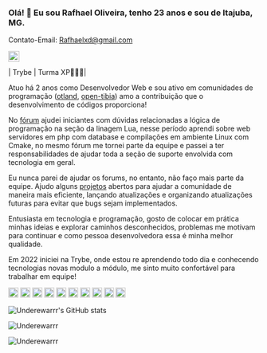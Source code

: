 ### Olá! 👋 Eu sou Rafhael Oliveira, tenho 23 anos e sou de Itajuba, MG.

Contato-Email: Rafhaelxd@gmail.com

<a href="https://www.linkedin.com/in/rafhael-oliveira/">
  <img align="left" alt="Rafhael Oliveira LinkdeIn" width="22px" src="https://cdn.jsdelivr.net/npm/simple-icons@v3/icons/linkedin.svg" />
</a>

<br />
<br />
| Trybe | Turma XP👨🏽‍💻|

Atuo há 2 anos como Desenvolvedor Web e sou ativo em comunidades de programação ([otland](https://otland.net/members/underewar.175624/), [open-tibia](https://open-tibia.digital/profile/1-underewar/)) amo a contribuição que o desenvolvimento de códigos proporciona!

No [fórum](https://tibiaking.com/profile/279074-underewar/) ajudei iniciantes com dúvidas relacionadas a lógica de programação na seção da linagem Lua, nesse período aprendi sobre web servidores em php com database e compilações em ambiente Linux com Cmake, no mesmo fórum me tornei parte da equipe e passei a ter responsabilidades de ajudar toda a seção de suporte envolvida com tecnologia em geral.
 
Eu nunca parei de ajudar os forums, no entanto, não faço mais parte da equipe.
Ajudo alguns [projetos](https://github.com/openistibia/) abertos para ajudar a comunidade de maneira mais eficiente, lançando atualizações e organizando atualizações futuras para evitar que bugs sejam implementados.

Entusiasta em tecnologia e programação, gosto de colocar em prática minhas ideias e explorar caminhos desconhecidos, problemas me motivam para continuar e como pessoa desenvolvedora essa é minha melhor qualidade.

Em 2022 iniciei na Trybe, onde estou re aprendendo todo dia e conhecendo tecnologias novas modulo a módulo, me sinto muito confortável para trabalhar em equipe!

<code><img height="20" src="https://img.shields.io/badge/JavaScript-323330?style=for-the-badge&logo=javascript&logoColor=F7DF1E" ></code>
<code><img height="20" src="https://img.shields.io/badge/Lua-2C2D72?style=for-the-badge&logo=lua&logoColor=white" alt="Lua"/></code>
<code><img height="20" src="https://img.shields.io/badge/React-20232A?style=for-the-badge&logo=react&logoColor=61DAFB"></code>
<code><img height="20" src="https://img.shields.io/badge/React_Router-CA4245?style=for-the-badge&logo=react-router&logoColor=white"></code>
<code><img height="20" src="https://img.shields.io/badge/Redux-593D88?style=for-the-badge&logo=redux&logoColor=white"></code>
<code><img height="20" src="https://img.shields.io/badge/MySQL-005C84?style=for-the-badge&logo=mysql&logoColor=white"></code>
<code><img height="20" src="https://img.shields.io/badge/GitHub-100000?style=for-the-badge&logo=github&logoColor=white"></code>
<code><img height="20" src="https://img.shields.io/badge/Node.js-339933?style=for-the-badge&logo=nodedotjs&logoColor=white"></code>
<code><img height="20" src="https://img.shields.io/badge/npm-CB3837?style=for-the-badge&logo=npm&logoColor=white"></code>
<code><img height="20" src="https://img.shields.io/badge/PHP-777BB4?style=for-the-badge&logo=php&logoColor=white"></code>

![Underewarrr's GitHub stats](https://github-readme-stats.vercel.app/api?username=Underewarrr&show_icons=true&count_private=true)

<img align="center" src="https://github-readme-stats.vercel.app/api/top-langs/?username=Underewarrr&layout=compact&theme=graywhite&title_color=268bd2" alt="Underewarrr" />
<br>
<p align="left"> <img src="https://komarev.com/ghpvc/?username=Underewarrr" alt="Underewarrr" /> </p>

